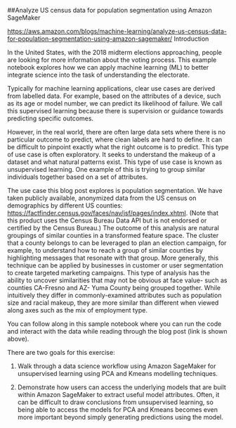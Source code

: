 ##Analyze US census data for population segmentation using Amazon SageMaker

https://aws.amazon.com/blogs/machine-learning/analyze-us-census-data-for-population-segmentation-using-amazon-sagemaker/
Introduction

In the United States, with the 2018 midterm elections approaching, people are looking for more information about the voting process. This example notebook explores how we can apply machine learning (ML) to better integrate science into the task of understanding the electorate.

Typically for machine learning applications, clear use cases are derived from labelled data. For example, based on the attributes of a device, such as its age or model number, we can predict its likelihood of failure. We call this supervised learning because there is supervision or guidance towards predicting specific outcomes.

However, in the real world, there are often large data sets where there is no particular outcome to predict, where clean labels are hard to define. It can be difficult to pinpoint exactly what the right outcome is to predict. This type of use case is often exploratory. It seeks to understand the makeup of a dataset and what natural patterns exist. This type of use case is known as unsupervised learning. One example of this is trying to group similar individuals together based on a set of attributes.

The use case this blog post explores is population segmentation. We have taken publicly available, anonymized data from the US census on demographics by different US counties: https://factfinder.census.gov/faces/nav/jsf/pages/index.xhtml. (Note that this product uses the Census Bureau Data API but is not endorsed or certified by the Census Bureau.) The outcome of this analysis are natural groupings of similar counties in a transformed feature space. The cluster that a county belongs to can be leveraged to plan an election campaign, for example, to understand how to reach a group of similar counties by highlighting messages that resonate with that group. More generally, this technique can be applied by businesses in customer or user segmentation to create targeted marketing campaigns. This type of analysis has the ability to uncover similarities that may not be obvious at face value- such as counties CA-Fresno and AZ- Yuma County being grouped together. While intuitively they differ in commonly-examined attributes such as population size and racial makeup, they are more similar than different when viewed along axes such as the mix of employment type.

You can follow along in this sample notebook where you can run the code and interact with the data while reading through the blog post (link is shown above).

There are two goals for this exercise:

1) Walk through a data science workflow using Amazon SageMaker for unsupervised learning using PCA and Kmeans modelling techniques.

2) Demonstrate how users can access the underlying models that are built within Amazon SageMaker to extract useful model attributes. Often, it can be difficult to draw conclusions from unsupervised learning, so being able to access the models for PCA and Kmeans becomes even more important beyond simply generating predictions using the model.

